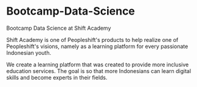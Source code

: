 # Bootcamp-Data-Science
Bootcamp Data Science at Shift Academy

Shift Academy is one of Peopleshift's products to help realize one of Peopleshift's visions, namely as a learning platform for every passionate Indonesian youth.

We create a learning platform that was created to provide more inclusive education services. The goal is so that more Indonesians can learn digital skills and become experts in their fields.
